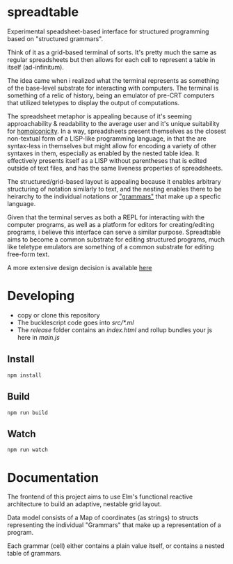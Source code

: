 # spreadtable

Experimental speadsheet-based interface for structured programming based on "structured grammars".

Think of it as a grid-based terminal of sorts. It's pretty much the same as regular spreadsheets but then allows for each cell to represent a table in itself (ad-infinitum).

The idea came when i realized what the terminal represents as something of the base-level substrate for interacting with computers. 
The terminal is something of a relic of history, being an emulator of pre-CRT computers that utilized teletypes to display the output of computations. 

The spreadsheet metaphor is appealing because of it's seeming approachability & readability to the average user and it's unique suitability for [homoiconicity](https://en.wikipedia.org/wiki/Homoiconicity). 
In a way, spreadsheets present themselves as the closest non-textual form of a LISP-like programming language, in that the are syntax-less in themselves but might allow for encoding a variety of other syntaxes 
in them, especially as enabled by the nested table idea. It effectively presents itself as a LISP without parentheses that is edited outside of text files, and has the same liveness properties of spreadsheets.

The structured/grid-based layout is appealing because it enables arbitrary structuring of notation similarly to text, and the nesting enables there to be heirarchy to the individual notations or ["grammars"](https://en.wikibooks.org/wiki/Introduction_to_Programming_Languages/Grammars) 
that make up a specfic language. 

Given that the terminal serves as both a REPL for interacting with the computer programs, as well as a platform for editors for creating/editing programs, i believe this interface can serve a similar purpose. Spreadtable aims to become a common substrate for editing structured programs, much like teletype emulators are something of a common substrate for editing free-form text.

A more extensive design decision is available [here](https://docs.google.com/document/d/1Sq8BbzPhFWX8j5_7Rtlu1IfgGYJRWQ3Sb5A__jI3AE4/edit?usp=sharing)


# Developing

* copy or clone this repository
* The bucklescript code goes into _src/*.ml_
* The _release_ folder contains an _index.html_ and rollup bundles your js here in _main.js_


## Install

```
npm install
```


## Build

```
npm run build
```


## Watch

```
npm run watch 
```


# Documentation

The frontend of this project aims to use Elm's functional reactive architecture to build an adaptive, nestable grid layout. 

Data model consists of a Map of coordinates (as strings) to structs representing the individual "Grammars" that make up a 
representation of a program.

Each grammar (cell) either contains a plain value itself, or contains a nested table of grammars.
